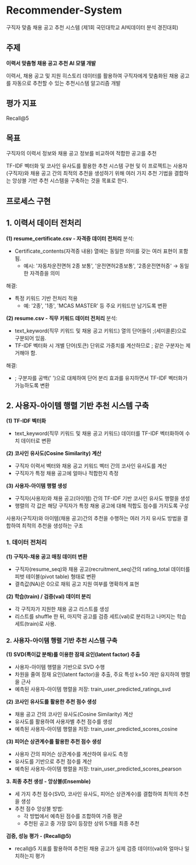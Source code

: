 # Recommender-System
구직자 맞춤 채용 공고 추천 시스템 (제1회 국민대학교 AI빅데이터 분석 경진대회)

## 주제
**이력서 맞춤형 채용 공고 추천 AI 모델 개발**

이력서, 채용 공고 및 지원 히스토리 데이터를 활용하여 구직자에게 맞춤화된 채용 공고를 자동으로 추천할 수 있는 추천시스템 알고리즘 개발 

## 평가 지표
Recall@5

## 목표
구직자의 이력서 정보와 채용 공고 정보를 비교하여 적합한 공고를 추천

TF-IDF 벡터화 및 코사인 유사도를 활용한 추천 시스템 구현 및
이 프로젝트는 사용자(구직자)와 채용 공고 간의 최적의 추천을 생성하기 위해 여러 가지 추천 기법을 결합하는 앙상블 기반 추천 시스템을 구축하는 것을 목표로 한다.

## 프로세스 구현

## 1. 이력서 데이터 전처리
   
**(1) resume_certificate.csv - 자격증 데이터 전처리**
분석: 
- Certificate_contents(자격증 내용) 열에는 동일한 의미를 갖는 여러 표현이 포함됨.
   - 예시: '자동차운전면허 2종 보통', '운전면허2종보통', '2종운전면허증' → 동일한 자격증을 의미

해결:
- 특정 키워드 기반 전처리 적용
   - 예: '2종', '1종', 'MCAS MASTER' 등 주요 키워드만 남기도록 변환

**(2) resume.csv - 직무 키워드 데이터 전처리**
분석:
- text_keyword(직무 키워드 및 채용 공고 키워드) 열의 단어들이 ;(세미콜론)으로 구분되어 있음.
- TF-IDF 벡터화 시 개별 단어(토큰) 단위로 가중치를 계산하므로 ; 같은 구분자는 제거해야 함.

해결:
- ; 구분자를 공백(' ')으로 대체하여 단어 분리 효과를 유지하면서 TF-IDF 벡터화가 가능하도록 변환

## 2. 사용자-아이템 행렬 기반 추천 시스템 구축

**(1) TF-IDF 벡터화**
- text_keyword(직무 키워드 및 채용 공고 키워드) 데이터를 TF-IDF 벡터화하여 수치 데이터로 변환

**(2) 코사인 유사도(Cosine Similarity) 계산**
- 구직자 이력서 벡터와 채용 공고 키워드 벡터 간의 코사인 유사도를 계산
- 구직자가 특정 채용 공고에 얼마나 적합한지 측정

**(3) 사용자-아이템 행렬 생성**
- 구직자(사용자)와 채용 공고(아이템) 간의 TF-IDF 기반 코사인 유사도 행렬을 생성
- 행렬의 각 값은 해당 구직자가 특정 채용 공고에 대해 적합도 점수를 가지도록 구성

사용자(구직자)와 아이템(채용 공고)간의 추천을 수행하는 여러 가지 유사도 방법을 결합하여 최적의 추천을 생성하는 구조

### **1. 데이터 전처리**

**(1) 구직자-채용 공고 매칭 데이터 변환**
- 구직자(resume_seq)와 채용 공고(recruitment_seq)간의 rating_total 데이터를 피벗 테이블(pivot table) 형태로 변환
- 결측값(NA)은 0으로 채워 공고 지원 여부를 명확하게 표현

**(2) 학습(train) / 검증(val) 데이터 분리**
- 각 구직자가 지원한 채용 공고 리스트를 생성
- 리스트를 shuffle 한 뒤, 마지막 공고를 검증 세트(val)로 분리하고 나머지는 학습 세트(train)로 사용.

### **2. 사용자-아이템 행렬 기반 추천 시스템 구축**
   
**(1) SVD(특이값 분해)를 이용한 잠재 요인(latent factor) 추출**
- 사용자-아이템 행렬을 기반으로 SVD 수행
- 차원을 줄여 잠재 요인(latent factor)을 추출, 주요 특성 k=50 개만 유지하여 행렬을 근사
- 예측된 사용자-아이템 행렬을 저장: train_user_predicted_ratings_svd

**(2) 코사인 유사도를 활용한 추천 점수 생성**
- 채용 공고 간의 코사인 유사도(Cosine Similarity) 계산
- 유사도를 활용하여 사용자별 추천 점수를 생성
- 예측된 사용자-아이템 행렬을 저장: train_user_predicted_scores_cosine

**(3) 피어슨 상관계수를 활용한 추천 점수 생성**
- 사용자 간의 피어슨 상관계수를 계산하여 유사도 측정
- 유사도를 기반으로 추천 점수를 계산
- 예측된 사용자-아이템 행렬을 저장: train_user_predicted_scores_pearson

**3. 최종 추천 생성 - 앙상블(Ensemble)**
- 세 가지 추천 점수(SVD, 코사인 유사도, 피어슨 상관계수)를 결합하여 최적의 추천을 생성
- 추천 점수 앙상블 방법:
   - 각 방법에서 예측된 점수를 조합하여 가중 평균
   - 추천된 공고 중 가장 많이 등장한 상위 5개를 최종 추천

**검증, 성능 평가 - (Recall@5)**
- recall@5 지표를 활용하여 추천된 채용 공고가 실제 검증 데이터(val)와 얼마나 일치하는지 평가
